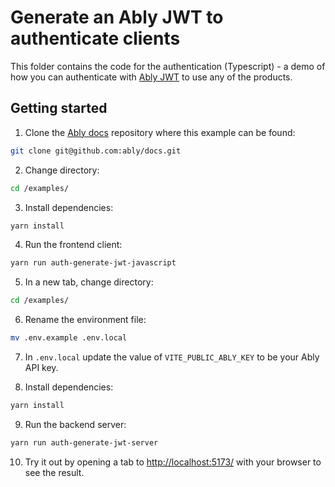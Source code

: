 # Generate an Ably JWT to authenticate clients

This folder contains the code for the authentication (Typescript) - a demo of how you can authenticate with [Ably JWT](https://ably.com/docs/auth/token?lang=javascript#standard) to use any of the products.

## Getting started

1. Clone the [Ably docs](https://github.com/ably/docs) repository where this example can be found:

```sh
git clone git@github.com:ably/docs.git
```

2. Change directory:

```sh
cd /examples/
```

3. Install dependencies:

```sh
yarn install
```

4. Run the frontend client:

```sh
yarn run auth-generate-jwt-javascript
```

5. In a new tab, change directory:

```sh
cd /examples/
```

6. Rename the environment file:

```sh
mv .env.example .env.local
```

7. In `.env.local` update the value of `VITE_PUBLIC_ABLY_KEY` to be your Ably API key.

8. Install dependencies:

```sh
yarn install
```

9. Run the backend server:

```sh
yarn run auth-generate-jwt-server
```

10. Try it out by opening a tab to [http://localhost:5173/](http://localhost:5173/) with your browser to see the result.
